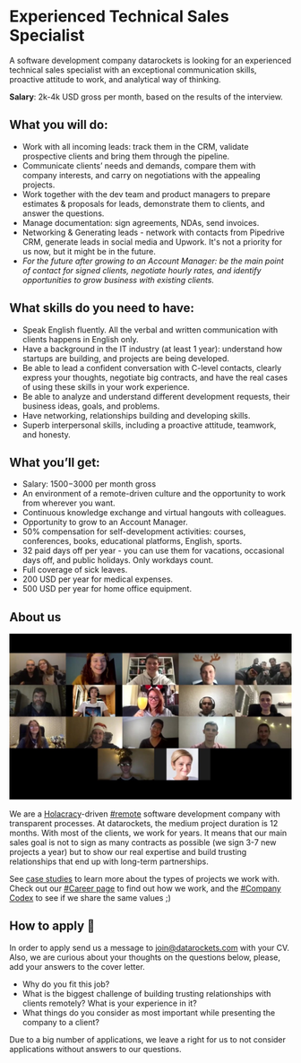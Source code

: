 #  Experienced Technical Sales Specialist

A software development company datarockets is looking for an experienced technical sales specialist with an exceptional communication skills, proactive attitude to work, and analytical way of thinking. 

**Salary**: 2k-4k USD gross per month, based on the results of the interview.

## What you will do:

- Work with all incoming leads: track them in the CRM, validate prospective clients and bring them through the pipeline.
- Communicate clients’ needs and demands, compare them with company interests, and carry on negotiations with the appealing projects.
- Work together with the dev team and product managers to prepare estimates & proposals for leads, demonstrate them to clients, and answer the questions.
- Manage documentation: sign agreements, NDAs, send invoices.
- Networking & Generating leads - network with contacts from Pipedrive CRM, generate leads in social media and Upwork. It's not a priority for us now, but it might be in the future. 
- *For the future after growing to an Account Manager: be the main point of contact for signed clients, negotiate hourly rates, and identify opportunities to grow business with existing clients.*

## What skills do you need to have:

- Speak English fluently. All the verbal and written communication with clients happens in English only.
- Have a background in the IT industry (at least 1 year): understand how startups are building, and projects are being developed. 
- Be able to lead a confident conversation with C-level contacts, clearly express your thoughts, negotiate big contracts, and have the real cases of using these skills in your work experience.
- Be able to analyze and understand different development requests, their business ideas, goals, and problems.
- Have networking, relationships building and developing skills.
- Superb interpersonal skills, including a proactive attitude, teamwork, and honesty. 


## What you’ll get:

- Salary: 1500$-3000$ per month gross
- An environment of a remote-driven culture and the opportunity to work from wherever you want.
- Continuous knowledge exchange and virtual hangouts with colleagues.
- Opportunity to grow to an Account Manager.
- 50% compensation for self-development activities: courses, conferences, books, educational platforms, English, sports.
- 32 paid days off per year - you can use them for vacations, occasional days off, and public holidays. Only workdays count.
- Full coverage of sick leaves.
- 200 USD per year for medical expenses.
- 500 USD per year for home office equipment.

## About us

[![datarockets team](https://github.com/datarockets/career/blob/master/images/photo%20from%20New%20Year%20party.3.jpg)](https://www.instagram.com/datarockets/)

We are a [Holacracy](https://en.wikipedia.org/wiki/Holacracy)-driven [#remote](https://github.com/datarockets/career#remote) software development company with transparent processes. At datarockets, the medium project duration is 12 months. With most of the clients, we work for years. It means that our main sales goal is not to sign as many contracts as possible (we sign 3-7 new projects a year) but to show our real expertise and build trusting relationships that end up with long-term partnerships.

See [case studies](https://datarockets.com/case-studies/) to learn more about the types of projects we work with. Check out our [#Career page](https://github.com/datarockets/career) to find out how we work, and the [#Company Codex](https://github.com/datarockets/career#work-as-a-team-with-clients) to see if we share the same values  ;)

## How to apply 💌

In order to apply send us a message to [join@datarockets.com](mailto:join@datarockets.com) with your CV.  Also, we are curious about your thoughts on the questions below, please, add your answers to the cover letter.
- Why do you fit this job?
- What is the biggest challenge of building trusting relationships with clients remotely? What is your experience in it?
- What things do you consider as most important while presenting the company to a client?

Due to a big number of applications, we leave a right for us to not consider applications without answers to our questions.
